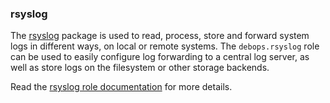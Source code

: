 ### rsyslog

The [rsyslog](https://www.rsyslog.com/) package is used to read,
process, store and forward system logs in different ways, on local or
remote systems. The `debops.rsyslog` role can be used to easily
configure log forwarding to a central log server, as well as store logs
on the filesystem or other storage backends.

Read the [rsyslog role documentation](https://docs.debops.org/en/stable-3.2/ansible/roles/rsyslog/) for more details.
